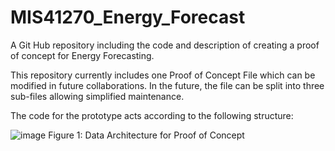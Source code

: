 # MIS41270_Energy_Forecast
A Git Hub repository including the code and description of creating a proof of concept for Energy Forecasting.

This repository currently includes one Proof of Concept File which can be modified in future collaborations. 
In the future, the file can be split into three sub-files allowing simplified maintenance. 

The code for the prototype acts according to the following structure:

![image](https://github.com/ChristophNeunsinger/MIS41270_Energy_Forecast/assets/129125789/f3eeef81-307a-4f82-b9ed-b866936b04c5)
Figure 1: Data Architecture for Proof of Concept
